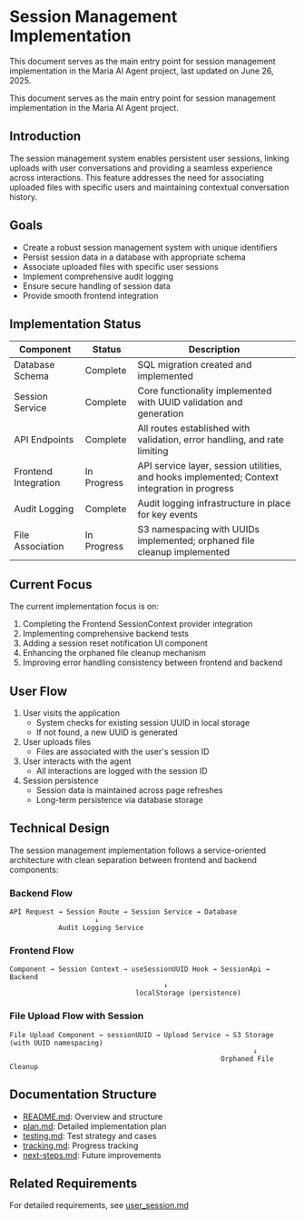 # Session Management Implementation

This document serves as the main entry point for session management implementation in the Maria AI Agent project, last updated on June 26, 2025.

This document serves as the main entry point for session management implementation in the Maria AI Agent project.

## Introduction

The session management system enables persistent user sessions, linking uploads with user conversations and providing a seamless experience across interactions. This feature addresses the need for associating uploaded files with specific users and maintaining contextual conversation history.

## Goals

- Create a robust session management system with unique identifiers
- Persist session data in a database with appropriate schema
- Associate uploaded files with specific user sessions
- Implement comprehensive audit logging
- Ensure secure handling of session data
- Provide smooth frontend integration

## Implementation Status

| Component | Status | Description |
|-----------|--------|-------------|
| Database Schema | Complete | SQL migration created and implemented |
| Session Service | Complete | Core functionality implemented with UUID validation and generation |
| API Endpoints | Complete | All routes established with validation, error handling, and rate limiting |
| Frontend Integration | In Progress | API service layer, session utilities, and hooks implemented; Context integration in progress |
| Audit Logging | Complete | Audit logging infrastructure in place for key events |
| File Association | In Progress | S3 namespacing with UUIDs implemented; orphaned file cleanup implemented |

## Current Focus

The current implementation focus is on:

1. Completing the Frontend SessionContext provider integration
2. Implementing comprehensive backend tests
3. Adding a session reset notification UI component
4. Enhancing the orphaned file cleanup mechanism
5. Improving error handling consistency between frontend and backend

## User Flow

1. User visits the application
   - System checks for existing session UUID in local storage
   - If not found, a new UUID is generated
2. User uploads files
   - Files are associated with the user's session ID
3. User interacts with the agent
   - All interactions are logged with the session ID
4. Session persistence
   - Session data is maintained across page refreshes
   - Long-term persistence via database storage

## Technical Design

The session management implementation follows a service-oriented architecture with clean separation between frontend and backend components:

### Backend Flow
```
API Request → Session Route → Session Service → Database
                     ↓
            Audit Logging Service
```

### Frontend Flow
```
Component → Session Context → useSessionUUID Hook → SessionApi → Backend
                                      ↓
                               localStorage (persistence)
```

### File Upload Flow with Session
```
File Upload Component → sessionUUID → Upload Service → S3 Storage (with UUID namespacing)
                                                            ↓
                                                    Orphaned File Cleanup
```

## Documentation Structure

- [README.md](README.md): Overview and structure
- [plan.md](plan.md): Detailed implementation plan
- [testing.md](testing.md): Test strategy and cases
- [tracking.md](tracking.md): Progress tracking
- [next-steps.md](next-steps.md): Future improvements

## Related Requirements

For detailed requirements, see [user_session.md](user_session.md)
